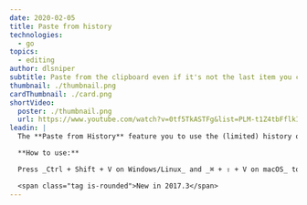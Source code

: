```yaml
---
date: 2020-02-05
title: Paste from history
technologies:
  - go
topics:
  - editing
author: dlsniper
subtitle: Paste from the clipboard even if it's not the last item you copied into it
thumbnail: ./thumbnail.png
cardThumbnail: ./card.png
shortVideo:
  poster: ./thumbnail.png
  url: https://www.youtube.com/watch?v=0tf5TkASTFg&list=PLM-t1Z4tbFflkIOaap4P-BV30ZrZwrDld&index=21
leadin: |
  The **Paste from History** feature you to use the (limited) history of everything you put in the clipboard.

  **How to use:**

  Press _Ctrl + Shift + V on Windows/Linux_ and _⌘ + ⇧ + V on macOS_ to open pop-up window.

  <span class="tag is-rounded">New in 2017.3</span>
---
```


